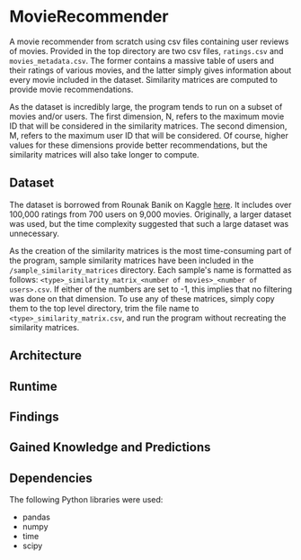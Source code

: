 # MovieRecommender
A movie recommender from scratch using csv files containing user reviews of movies. Provided in the top directory are two csv files, `ratings.csv` and `movies_metadata.csv`. The former contains a massive table of users and their ratings of various movies, and the latter simply gives information about every movie included in the dataset. Similarity matrices are computed to provide movie recommendations.

As the dataset is incredibly large, the program tends to run on a subset of movies and/or users. The first dimension, N, refers to the maximum movie ID that will be considered in the similarity matrices. The second dimension, M, refers to the maximum user ID that will be considered. Of course, higher values for these dimensions provide better recommendations, but the similarity matrices will also take longer to compute.

## Dataset
The dataset is borrowed from Rounak Banik on Kaggle [here](https://www.kaggle.com/rounakbanik/the-movies-dataset/version/7?select=movies_metadata.csv). It includes over 100,000 ratings from 700 users on 9,000 movies. Originally, a larger dataset was used, but the time complexity suggested that such a large dataset was unnecessary.

As the creation of the similarity matrices is the most time-consuming part of the program, sample similarity matrices have been included in the `/sample_similarity_matrices` directory. Each sample's name is formatted as follows: `<type>_similarity_matrix_<number of movies>_<number of users>.csv`. If either of the numbers are set to -1, this implies that no filtering was done on that dimension. To use any of these matrices, simply copy them to the top level directory, trim the file name to `<type>_similarity_matrix.csv`, and run the program without recreating the similarity matrices.

## Architecture

## Runtime

## Findings

## Gained Knowledge and Predictions

## Dependencies
The following Python libraries were used:
- pandas
- numpy
- time
- scipy

